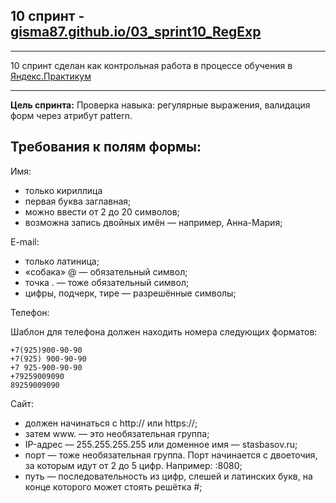 ## 10 спринт - [gisma87.github.io/03_sprint10_RegExp](https://gisma87.github.io/03_sprint10_RegExp/ "валидация форм через атрибут pattern")
* * * * *
10 спринт сделан как контрольная работа в процессе обучения в [Яндекс.Практикум](https://praktikum.yandex.ru/profile/frontend-developer/)
* * * * *

**Цель спринта:** Проверка навыка: регулярные выражения, валидация форм через атрибут pattern.

## Требования к полям формы:
Имя:
- только кириллица
- первая буква заглавная;
- можно ввести от 2 до 20 символов;
- возможна запись двойных имён — например, Анна-Мария;

E-mail:
- только латиница;
- «собака» @ — обязательный символ;
- точка . — тоже обязательный символ;
- цифры, подчерк, тире — разрешённые символы;

Телефон:

Шаблон для телефона должен находить номера следующих форматов:
```
+7(925)900-90-90
+7(925) 900-90-90
+7 925-900-90-90
+79259009090
89259009090
```

Сайт:
- должен начинаться с http:// или https://;
- затем www. — это необязательная группа;
- IP-адрес — 255.255.255.255 или доменное имя — stasbasov.ru;
- порт — тоже необязательная группа. Порт начинается с двоеточия, за которым идут от 2 до 5 цифр. Например: :8080;
- путь — последовательность из цифр, слешей и латинских букв, на конце которого может стоять решётка #;

